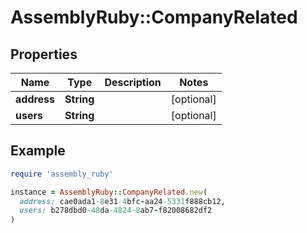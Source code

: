 # AssemblyRuby::CompanyRelated

## Properties

| Name | Type | Description | Notes |
| ---- | ---- | ----------- | ----- |
| **address** | **String** |  | [optional] |
| **users** | **String** |  | [optional] |

## Example

```ruby
require 'assembly_ruby'

instance = AssemblyRuby::CompanyRelated.new(
  address: cae0ada1-8e31-4bfc-aa24-5331f888cb12,
  users: b278dbd0-48da-4824-8ab7-f82008682df2
)
```

